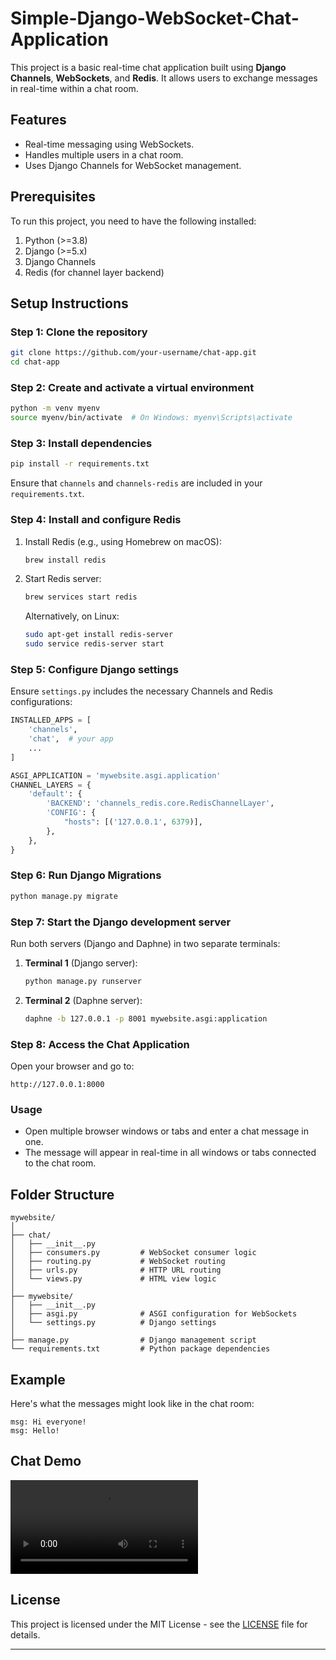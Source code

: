 # Simple-Django-WebSocket-Chat-Application

This project is a basic real-time chat application built using **Django Channels**, **WebSockets**, and **Redis**. It allows users to exchange messages in real-time within a chat room.

## Features
- Real-time messaging using WebSockets.
- Handles multiple users in a chat room.
- Uses Django Channels for WebSocket management.

## Prerequisites

To run this project, you need to have the following installed:

1. Python (>=3.8)
2. Django (>=5.x)
3. Django Channels
4. Redis (for channel layer backend)

## Setup Instructions

### Step 1: Clone the repository

```bash
git clone https://github.com/your-username/chat-app.git
cd chat-app
```

### Step 2: Create and activate a virtual environment

```bash
python -m venv myenv
source myenv/bin/activate  # On Windows: myenv\Scripts\activate
```

### Step 3: Install dependencies

```bash
pip install -r requirements.txt
```

Ensure that `channels` and `channels-redis` are included in your `requirements.txt`.

### Step 4: Install and configure Redis

1. Install Redis (e.g., using Homebrew on macOS):
   ```bash
   brew install redis
   ```
2. Start Redis server:
   ```bash
   brew services start redis
   ```

   Alternatively, on Linux:
   ```bash
   sudo apt-get install redis-server
   sudo service redis-server start
   ```

### Step 5: Configure Django settings

Ensure `settings.py` includes the necessary Channels and Redis configurations:

```python
INSTALLED_APPS = [
    'channels',
    'chat',  # your app
    ...
]

ASGI_APPLICATION = 'mywebsite.asgi.application'
CHANNEL_LAYERS = {
    'default': {
        'BACKEND': 'channels_redis.core.RedisChannelLayer',
        'CONFIG': {
            "hosts": [('127.0.0.1', 6379)],
        },
    },
}
```

### Step 6: Run Django Migrations

```bash
python manage.py migrate
```

### Step 7: Start the Django development server

Run both servers (Django and Daphne) in two separate terminals:

1. **Terminal 1** (Django server):
   ```bash
   python manage.py runserver
   ```
   
2. **Terminal 2** (Daphne server):
   ```bash
   daphne -b 127.0.0.1 -p 8001 mywebsite.asgi:application
   ```

### Step 8: Access the Chat Application

Open your browser and go to:
```
http://127.0.0.1:8000
```

### Usage

- Open multiple browser windows or tabs and enter a chat message in one. 
- The message will appear in real-time in all windows or tabs connected to the chat room.

## Folder Structure

```
mywebsite/
│
├── chat/
│   ├── __init__.py
│   ├── consumers.py         # WebSocket consumer logic
│   ├── routing.py           # WebSocket routing
│   ├── urls.py              # HTTP URL routing
│   └── views.py             # HTML view logic
│
├── mywebsite/
│   ├── __init__.py
│   ├── asgi.py              # ASGI configuration for WebSockets
│   └── settings.py          # Django settings
│
├── manage.py                # Django management script
└── requirements.txt         # Python package dependencies
```

## Example

Here's what the messages might look like in the chat room:
```
msg: Hi everyone!
msg: Hello!
```

## Chat Demo

![Chat Demo](path_to_video.mp4)

## License

This project is licensed under the MIT License - see the [LICENSE](LICENSE) file for details.

---
